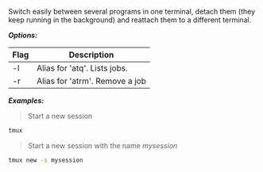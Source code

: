 Switch easily between several programs in one terminal, detach them (they keep running in the background) and reattach them to a different terminal.

***Options:***

| Flag        | Description |
| ----------- | ----------- |
| -l          | Alias for 'atq'. Lists jobs. |
| -r          | Alias for 'atrm'. Remove a job    |

***Examples:***

> Start a new session

```bash
tmux
```

> Start a new session with the name _mysession_

```bash
tmux new -s mysession
```
